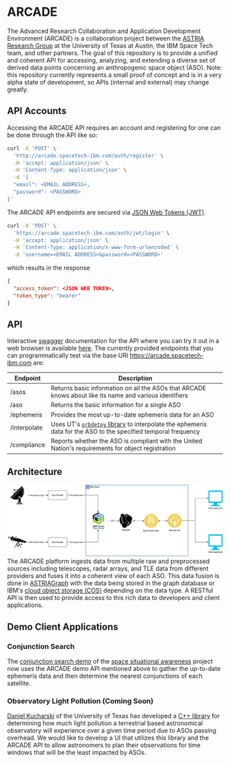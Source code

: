 # ARCADE

The Advanced Research Collaboration and Application Development Environment (ARCADE) is a collaboration project between the [ASTRIA Research Group](https://sites.utexas.edu/moriba/) at the University of Texas at Austin, the IBM Space Tech team, and other partners. The goal of this repository is to provide a unified and coherent API for accessing, analyzing, and extending a diverse set of derived data points concerning an anthropogenic space object (ASO). Note: this repository currently represents a small proof of concept and is in a very alpha state of development, so APIs (internal and external) may change greatly.


## API Accounts

Accessing the ARCADE API requires an account and registering for one
can be done through the API like so:

```bash
curl -X 'POST' \
  'http://arcade.spacetech-ibm.com/auth/register' \
  -H 'accept: application/json' \
  -H 'Content-Type: application/json' \
  -d '{
  "email": <EMAIL ADDRESS>,
  "password": <PASSWORD>
}'
```

The ARCADE API endpoints are secured via [JSON Web Tokens (JWT)](https://jwt.io).
```bash
curl -X 'POST' \
  'https://arcade.spacetech-ibm.com/auth/jwt/login' \
  -H 'accept: application/json' \
  -H 'Content-Type: application/x-www-form-urlencoded' \
  -d 'username=<EMAIL ADDRESS>&password=<PASSWORD>'
```
which results in the response
```json
{
  "access_token": <JSON WEB TOKEN>,
  "token_type": "bearer"
}
```

## API

Interactive [swagger](https://swagger.io/tools/swagger-ui/) documentation for the API where you can try it out in a web browser is available [here](https://arcade.spacetech-ibm.com/docs).  The currently provided endpoints that you can programmatically test via the base URI https://arcade.spacetech-ibm.com are:

| Endpoint     | Description                                                                                                                                             |
|--------------|---------------------------------------------------------------------------------------------------------------------------------------------------------|
| /asos        | Returns basic information on all the ASOs that ARCADE knows about like its name and various identifiers                                                 |
| /aso         | Returns the basic information for a single ASO                                                                                                          |
| /ephemeris   | Provides the most up-to-date ephemeris data for an ASO                                                                                                  |
| /interpolate | Uses UT's [`orbdetpy` library](https://github.com/ut-astria/orbdetpy) to interpolate the ephemeris data for the ASO to the specified temporal frequency |
| /compliance  | Reports whether the ASO is compliant with the United Nation's requirements for object registration                                                      |


## Architecture

![img](arcade_arch.png) The ARCADE platform ingests data from multiple raw and preprocessed sources including telescopes, radar arrays, and TLE data from different providers and fuses it into a coherent view of each ASO. This data fusion is done in [ASTRIAGraph](https://sites.utexas.edu/moriba/astriagraph/) with the data being stored in the graph database or IBM's [cloud object storage (COS)](https://www.ibm.com/products/cloud-object-storage) depending on the data type. A RESTful API is then used to provide access to this rich data to developers and client applications.

## Demo Client Applications


### Conjunction Search

The [conjunction search demo](https://spaceorbits.net) of the [space situational awareness](https://github.com/ibm/spacetech-ssa) project now uses the ARCADE demo API mentioned above to gather the up-to-date ephemeris data and then determine the nearest conjunctions of each satellite.


### Observatory Light Pollution (Coming Soon)

[Daniel Kucharski](https://www.oden.utexas.edu/people/1610/) of the University of Texas has developed a [C++ library](https://github.com/danielkucharski/SatLightPollution) for determining how much light pollution a terrestrial based astronomical observatory will experience over a given time period due to ASOs passing overhead. We would like to develop a UI that utilizes this library and the ARCADE API to allow astronomers to plan their observations for time windows that will be the least impacted by ASOs.
